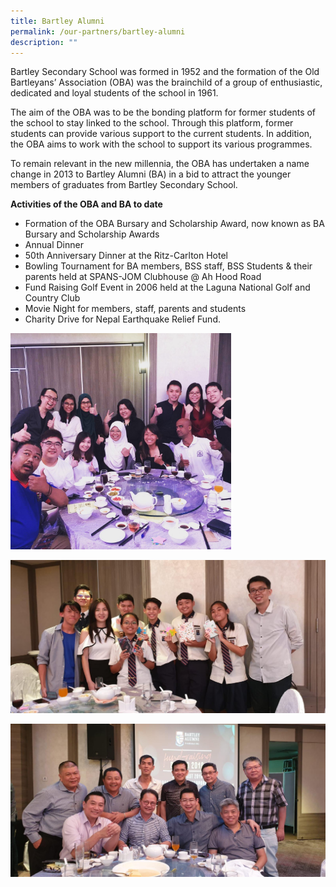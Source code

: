 ```yaml
---
title: Bartley Alumni
permalink: /our-partners/bartley-alumni
description: ""
---
```

Bartley Secondary School was formed in 1952 and the formation of the Old Bartleyans’ Association (OBA) was the brainchild of a group of enthusiastic, dedicated and loyal students of the school in 1961.

The aim of the OBA was to be the bonding platform for former students of the school to stay linked to the school. Through this platform, former students can provide various support to the current students. In addition, the OBA aims to work with the school to support its various programmes.

To remain relevant in the new millennia, the OBA has undertaken a name change in 2013 to Bartley Alumni (BA) in a bid to attract the younger members of graduates from Bartley Secondary School.


**Activities of the OBA and BA to date** 
* Formation of the OBA Bursary and Scholarship Award, now known as BA Bursary and Scholarship Awards
* Annual Dinner
* 50th Anniversary Dinner at the Ritz-Carlton Hotel
* Bowling Tournament for BA members, BSS staff, BSS Students & their parents held at SPANS-JOM Clubhouse @ Ah Hood Road
* Fund Raising Golf Event in 2006 held at the Laguna National Golf and Country Club
* Movie Night for members, staff, parents and students
* Charity Drive for Nepal Earthquake Relief Fund.

<img src="/images/Alumni%20@%20BA%20Dinner%202019.jpeg" 
     style="width:70%">

![](/images/Current%20Bartleyans%20@%20BA%20Dinner%202019.jpeg)

![](/images/Strong%20friendship%20among%20BA%20@%20BA%20Dinner%202019.jpeg)